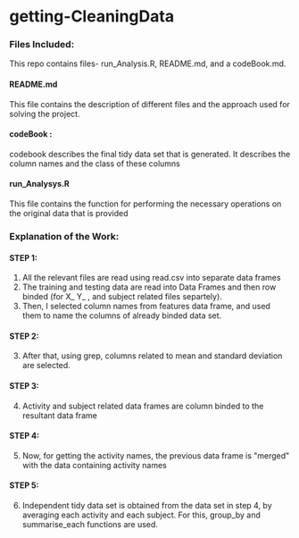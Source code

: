 # getting-CleaningData
### Files Included:
This repo contains files- run_Analysis.R, README.md, and a codeBook.md.

#### README.md
  This file contains the description of different files and the approach used for solving the project.
#### codeBook : 
codebook describes the final tidy data set that is generated. It describes the column names and the class of these columns

#### run_Analysys.R
This file contains the function for performing the necessary operations on the original data that is provided


### Explanation of the Work:
#### STEP 1:
1. All the relevant files are read using read.csv into separate data frames
2. The training and testing data are read into Data Frames and then row binded (for X_ Y_ , and subject related files separtely). 
2. Then, I selected column names from features data frame, and used them to name the columns of already binded data set.

#### STEP 2: 
3. After that, using grep, columns related to mean and standard deviation are selected.

#### STEP 3: 
4. Activity and subject related data frames are column binded to the resultant data frame 

#### STEP 4:

5. Now, for getting the activity names, the previous data frame is "merged" with the data containing activity names

#### STEP 5:
6. Independent tidy data set is obtained from the data set in step 4, by averaging each activity and each subject. For this, group_by and summarise_each functions are used.


